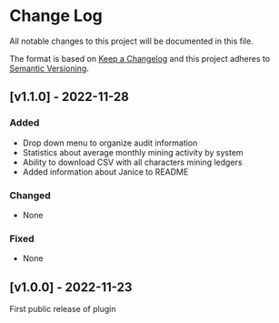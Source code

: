 # Change Log

All notable changes to this project will be documented in this file.

The format is based on [Keep a Changelog](http://keepachangelog.com/)
and this project adheres to [Semantic Versioning](http://semver.org/).

## [v1.1.0] - 2022-11-28

### Added

- Drop down menu to organize audit information
- Statistics about average monthly mining activity by system
- Ability to download CSV with all characters mining ledgers
- Added information about Janice to README

### Changed

- None

### Fixed

- None

## [v1.0.0] - 2022-11-23

First public release of plugin
